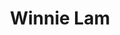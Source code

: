 ---
path: '/team/winnie-lam'
title: 'Winnie Lam'
image: '/team/winnie-lam.jpg'
jobtitle: 'Mentorship Program Coordinator'
email: 'winnieee.lam@mail.utoronto.ca'
linkedinurl: 'https://www.linkedin.com/in/winnllam/'
subteam: 'Mentors'
---